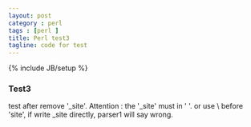 ```yaml
---
layout: post
category : perl
tags : [perl ]
title: Perl test3
tagline: code for test
---
```

{% include JB/setup %}
### Test3
test after remove '_site'.
Attention : 
the '_site' must in ' '. or use \\ before 'site', if write \_site directly, parser1 will say wrong.
